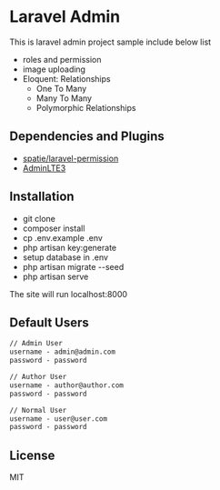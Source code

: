 # Laravel Admin

This is laravel admin project sample include below list

- roles and permission
- image uploading
- Eloquent: Relationships
  - One To Many
  - Many To Many
  - Polymorphic Relationships

## Dependencies and Plugins

- [spatie/laravel-permission](https://github.com/spatie/laravel-permission)
- [AdminLTE3](https://adminlte.io/themes/v3/)

## Installation

- git clone
- composer install
- cp .env.example .env
- php artisan key:generate
- setup database in .env
- php artisan migrate --seed
- php artisan serve

The site will run localhost:8000

## Default Users

```cmd
// Admin User
username - admin@admin.com
password - password

// Author User
username - author@author.com
password - password

// Normal User
username - user@user.com
password - password
```

## License

MIT
